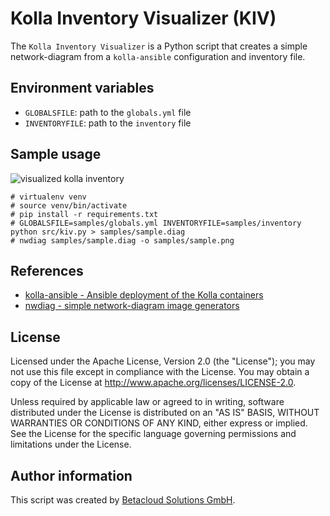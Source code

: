 # Kolla Inventory Visualizer (KIV)

The ``Kolla Inventory Visualizer`` is a Python script that creates a simple network-diagram from
a ``kolla-ansible`` configuration and inventory file.

## Environment variables

* ``GLOBALSFILE``:  path to the ``globals.yml`` file
* ``INVENTORYFILE``: path to the ``inventory`` file

## Sample usage

![visualized kolla inventory](https://github.com/betacloud/kolla-inventory-visualizer/raw/master/samples/sample.png "visualized kolla inventory")

```code
# virtualenv venv
# source venv/bin/activate
# pip install -r requirements.txt
# GLOBALSFILE=samples/globals.yml INVENTORYFILE=samples/inventory python src/kiv.py > samples/sample.diag
# nwdiag samples/sample.diag -o samples/sample.png
```

## References

* [kolla-ansible - Ansible deployment of the Kolla containers](https://github.com/openstack/kolla-ansible)
* [nwdiag - simple network-diagram image generators](http://blockdiag.com/en/nwdiag/)

## License

Licensed under the Apache License, Version 2.0 (the "License");
you may not use this file except in compliance with the License.
You may obtain a copy of the License at http://www.apache.org/licenses/LICENSE-2.0.

Unless required by applicable law or agreed to in writing, software
distributed under the License is distributed on an "AS IS" BASIS,
WITHOUT WARRANTIES OR CONDITIONS OF ANY KIND, either express or implied.
See the License for the specific language governing permissions and
limitations under the License.

## Author information

This script was created by [Betacloud Solutions GmbH](https://betacloud-solutions.de).

